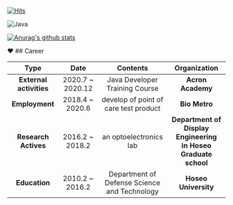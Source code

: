 [![Hits](https://hits.seeyoufarm.com/api/count/incr/badge.svg?url=https%3A%2F%2Fgithub.com%2Fzzsza)](https://hits.seeyoufarm.com) 

![Java](https://img.shields.io/badge/Java-%E2%98%85%E2%98%85%E2%98%85%E2%98%86%E2%98%86-white)
  
[![Anurag's github stats](https://github-readme-stats.vercel.app/api?username=Jack0215)](https://github.com/anuraghazra/github-readme-stats)

 ❤ ## Career

| **Type** | **Date** | **Contents** | **Organization** |
|:---------:|:--------:|:-------------:|:------------------:|
| **External activities** |2020.7 ~ 2020.12|Java Developer Training Course|**Acron Academy**| 
| **Employment** | 2018.4 ~ 2020.6 | develop of point of care test product  | **Bio Metro** |
| **Research Actives** | 2016.2 ~ 2018.2 | an optoelectronics lab | **Department of Display Engineering <br> in Hoseo Graduate school** | 
| **Education** |2010.2 ~ 2016.2| Department of Defense Science and Technology |**Hoseo University**| 

